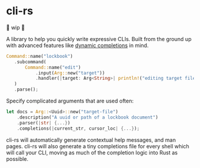 # cli-rs

🚧 wip 🚧

A library to help you quickly write expressive CLIs. Built from the ground up with advanced features like [dynamic completions](https://github.com/clap-rs/clap/issues/1232) in mind.

```rust
Command::name("lockbook")
   .subcommand(
       Command::name("edit")
           .input(Arg::new("target"))
           .handler(|target: Arg<String>| println!("editing target file: {}", target.get())),
   )
   .parse();
```

Specify complicated arguments that are used often:

```rust
let docs = Arg::<Uuid>::new("target-file")
    .description("A uuid or path of a lockbook document")
    .parser(|str| {...})
    .completions(|current_str, cursor_loc| {...});
```

cli-rs will automatically generate contextual help messages, and man pages.
cli-rs will also generate a tiny completions file for every shell which will call your CLI, moving as much of the completion logic into Rust as possible.
